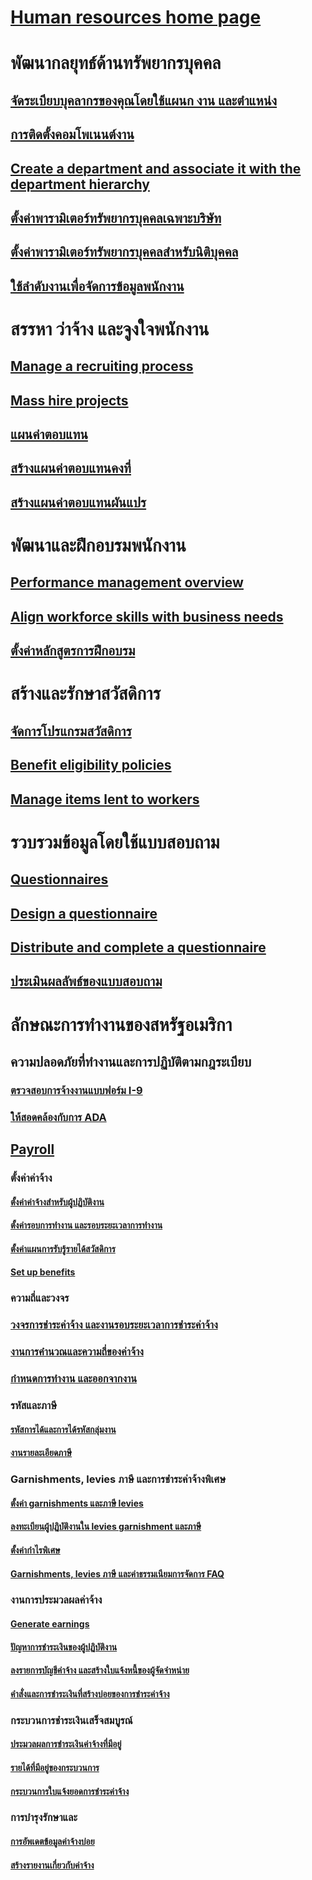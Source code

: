 # [Human resources home page](index.md)
# พัฒนากลยุทธ์ด้านทรัพยากรบุคคล
## [จัดระเบียบบุคลากรของคุณโดยใช้แผนก งาน และตำแหน่ง](departments-jobs-positions.md)
## [การติดตั้งคอมโพเนนต์งาน](create-job.md)
## [Create a department and associate it with the department hierarchy](create-department-add-department-hierarchy.md)
## [ตั้งค่าพารามิเตอร์ทรัพยากรบุคคลเฉพาะบริษัท](set-up-company-specific-hr-parameters.md)
## [ตั้งค่าพารามิเตอร์ทรัพยากรบุคคลสำหรับนิติบุคคล](set-up-hr-parameters-across-legal-entities.md)
## [ใช้ลำดับงานเพื่อจัดการข้อมูลพนักงาน](workflow-manage-employee-information.md)
# สรรหา ว่าจ้าง และจูงใจพนักงาน
## [Manage a recruiting process](manage-recruiting-process.md)
## [Mass hire projects](mass-hire-projects.md)
## [แผนค่าตอบแทน](compensation-plans.md)
## [สร้างแผนค่าตอบแทนคงที่](create-fixed-compensation-plans.md)
## [สร้างแผนค่าตอบแทนผันแปร](create-variable-compensation-plans.md)
# พัฒนาและฝึกอบรมพนักงาน
## [Performance management overview](performance-management-overview.md)
## [Align workforce skills with business needs](skills.md)
## [ตั้งค่าหลักสูตรการฝึกอบรม](courses.md)
# สร้างและรักษาสวัสดิการ
## [จัดการโปรแกรมสวัสดิการ](manage-benefit-program.md)
## [Benefit eligibility policies](benefit-eligibility-policies.md)
## [Manage items lent to workers](loan-items.md)
# รวบรวมข้อมูลโดยใช้แบบสอบถาม
## [Questionnaires](questionnaires.md)
## [Design a questionnaire](design-questionnaires.md)
## [Distribute and complete a questionnaire](distribute-questionnaires.md)
## [ประเมินผลลัพธ์ของแบบสอบถาม](evaluate-questionnaire-results.md)
# ลักษณะการทำงานของสหรัฐอเมริกา
## ความปลอดภัยที่ทำงานและการปฏิบัติตามกฎระเบียบ
### [ตรวจสอบการจ้างงานแบบฟอร์ม I-9](localizations/noam-usa-form-i-9-verification.md)
### [ให้สอดคล้องกับการ ADA](localizations/noam-usa-comply-ada.md)
## [Payroll](localizations/noam-usa-payroll.md)
### ตั้งค่าค่าจ้าง
#### [ตั้งค่าค่าจ้างสำหรับผู้ปฏิบัติงาน](localizations/noam-usa-worker-position-payroll-tasks.md)
#### [ตั้งค่ารอบการทำงาน และรอบระยะเวลาการทำงาน](localizations/noam-usa-work-cycle-work-period-tasks.md)
#### [ตั้งค่าแผนการรับรู้รายได้สวัสดิการ](localizations/noam-usa-benefit-accrual-plan-tasks.md)
#### [Set up benefits](localizations/noam-usa-benefit-set-up-tasks.md)
### ความถี่และวงจร
### [วงจรการชำระค่าจ้าง และงานรอบระยะเวลาการชำระค่าจ้าง](localizations/noam-usa-pay-cycle-pay-period-tasks-sample.md)
### [งานการคำนวณและความถี่ของค่าจ้าง](localizations/noam-usa-payroll-calculation-frequencies-tasks.md)
### [กำหนดการทำงาน และออกจากงาน](localizations/noam-usa-work-schedule-leave-tasks.md)
### รหัสและภาษี
#### [รหัสการได้และการได้รหัสกลุ่มงาน](localizations/noam-usa-earning-code-group-tasks.md)
#### [งานรายละเอียดภาษี](localizations/noam-usa-tax-information-tasks.md)
### Garnishments, levies ภาษี และการชำระค่าจ้างพิเศษ
#### [ตั้งค่า garnishments และภาษี levies](localizations/noam-usa-garnishment-tax-levy-set-up-tasks.md)
#### [ลงทะเบียนผู้ปฏิบัติงานใน levies garnishment และภาษี](localizations/noam-usa-garnishment-tax-levy-enrollment-tasks.md)
#### [ตั้งค่ากำไรพิเศษ](localizations/noam-usa-premium-earning-setup-tasks.md)
#### [Garnishments, levies ภาษี และค่าธรรมเนียมการจัดการ FAQ](localizations/noam-usa-garnishment-tax-levy-administrative-fees.md)
### งานการประมวลผลค่าจ้าง
#### [Generate earnings](localizations/noam-usa-earnings-generation-process.md)
#### [ปัญหาการชำระเงินของผู้ปฏิบัติงาน](localizations/noam-usa-issue-worker-payments.md)
#### [ลงรายการบัญชีค่าจ้าง และสร้างใบแจ้งหนี้ของผู้จัดจำหน่าย](localizations/noam-usa-post-payroll-generate-vendor-invoices.md)
#### [คำสั่งและการชำระเงินที่สร้างบ่อยของการชำระค่าจ้าง](localizations/noam-usa-pay-statements-payment-generation-process.md)
### กระบวนการชำระเงินเสร็จสมบูรณ์
#### [ประมวลผลการชำระเงินค่าจ้างที่มีอยู่](localizations/noam-usa-existing-payroll-payments.md)
#### [รายได้ที่มีอยู่ของกระบวนการ](localizations/noam-usa-existing-earnings.md)
#### [กระบวนการใบแจ้งยอดการชำระค่าจ้าง](localizations/noam-usa-pay-statements.md)
### การบำรุงรักษาและ
#### [การอัพเดตข้อมูลค่าจ้างบ่อย](localizations/noam-usa-payroll-data-updates.md)
#### [สร้างรายงานเกี่ยวกับค่าจ้าง](localizations/noam-usa-generate-payroll-reports.md)

